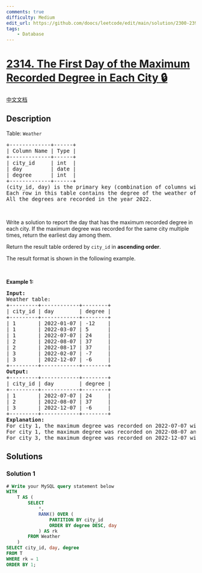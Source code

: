 ```yaml
---
comments: true
difficulty: Medium
edit_url: https://github.com/doocs/leetcode/edit/main/solution/2300-2399/2314.The%20First%20Day%20of%20the%20Maximum%20Recorded%20Degree%20in%20Each%20City/README_EN.md
tags:
    - Database
---
```


<!-- problem:start -->

# [2314. The First Day of the Maximum Recorded Degree in Each City 🔒](https://leetcode.com/problems/the-first-day-of-the-maximum-recorded-degree-in-each-city)

[中文文档](/solution/2300-2399/2314.The%20First%20Day%20of%20the%20Maximum%20Recorded%20Degree%20in%20Each%20City/README.md)

## Description

<!-- description:start -->

<p>Table: <code>Weather</code></p>

<pre>
+-------------+------+
| Column Name | Type |
+-------------+------+
| city_id     | int  |
| day         | date |
| degree      | int  |
+-------------+------+
(city_id, day) is the primary key (combination of columns with unique values) for this table.
Each row in this table contains the degree of the weather of a city on a certain day.
All the degrees are recorded in the year 2022.
</pre>

<p>&nbsp;</p>

<p>Write a solution to report the day that has the maximum recorded degree in each city. If the maximum degree was recorded for the same city multiple times, return the earliest day among them.</p>

<p>Return the result table ordered by <code>city_id</code> in <strong>ascending order</strong>.</p>

<p>The&nbsp;result format is shown in the following example.</p>

<p>&nbsp;</p>
<p><strong class="example">Example 1:</strong></p>

<pre>
<strong>Input:</strong> 
Weather table:
+---------+------------+--------+
| city_id | day        | degree |
+---------+------------+--------+
| 1       | 2022-01-07 | -12    |
| 1       | 2022-03-07 | 5      |
| 1       | 2022-07-07 | 24     |
| 2       | 2022-08-07 | 37     |
| 2       | 2022-08-17 | 37     |
| 3       | 2022-02-07 | -7     |
| 3       | 2022-12-07 | -6     |
+---------+------------+--------+
<strong>Output:</strong> 
+---------+------------+--------+
| city_id | day        | degree |
+---------+------------+--------+
| 1       | 2022-07-07 | 24     |
| 2       | 2022-08-07 | 37     |
| 3       | 2022-12-07 | -6     |
+---------+------------+--------+
<strong>Explanation:</strong> 
For city 1, the maximum degree was recorded on 2022-07-07 with 24 degrees.
For city 1, the maximum degree was recorded on 2022-08-07 and 2022-08-17 with 37 degrees. We choose the earlier date (2022-08-07).
For city 3, the maximum degree was recorded on 2022-12-07 with -6 degrees.
</pre>

<!-- description:end -->

## Solutions

<!-- solution:start -->

### Solution 1

<!-- tabs:start -->

```sql
# Write your MySQL query statement below
WITH
    T AS (
        SELECT
            *,
            RANK() OVER (
                PARTITION BY city_id
                ORDER BY degree DESC, day
            ) AS rk
        FROM Weather
    )
SELECT city_id, day, degree
FROM T
WHERE rk = 1
ORDER BY 1;
```

<!-- tabs:end -->

<!-- solution:end -->

<!-- problem:end -->
